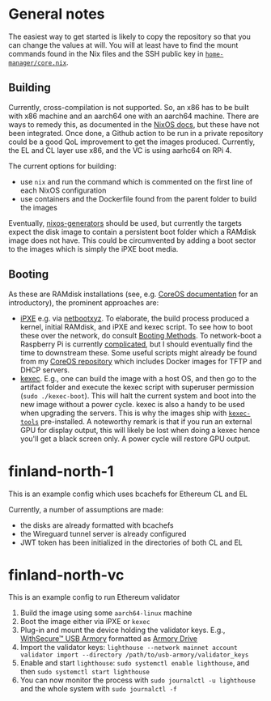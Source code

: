 # General notes

The easiest way to get started is likely to copy the repository so that you can change the values at will. You will at least have to find the mount commands found in the Nix files and the SSH public key in [`home-manager/core.nix`](https://github.com/jhvst/nix-config/blob/main/home-manager/core.nix).

## Building

Currently, cross-compilation is not supported. So, an x86 has to be built with x86 machine and an aarch64 one with an aarch64 machine. There are ways to remedy this, as documented in the [NixOS docs](https://nixos.org/guides/cross-compilation.html), but these have not been integrated. Once done, a Github action to be run in a private repository could be a good QoL improvement to get the images produced. Currently, the EL and CL layer use x86, and the VC is using aarhc64 on RPi 4.

The current options for building:
- use `nix` and run the command which is commented on the first line of each NixOS configuration
- use containers and the Dockerfile found from the parent folder to build the images

Eventually, [nixos-generators](https://github.com/nix-community/nixos-generators) should be used, but currently the targets expect the disk image to contain a persistent boot folder which a RAMdisk image does not have. This could be circumvented by adding a boot sector to the images which is simply the iPXE boot media.

## Booting

As these are RAMdisk installations (see, e.g. [CoreOS documentation](https://docs.fedoraproject.org/en-US/fedora-coreos/live-booting/) for an introductory), the prominent approaches are:
- [iPXE](https://ipxe.org) e.g. via [netbootxyz](https://netboot.xyz). To elaborate, the build process produced a kernel, initial RAMdisk, and iPXE and kexec script. To see how to boot these over the network, do consult [Booting Methods](https://netboot.xyz/docs/category/booting-methods). To network-boot a Raspberry Pi is currently [complicated](https://github.com/jhvst/jhvst.github.io/blob/main/ipxe-rpi4.md), but I should eventually find the time to downstream these. Some useful scripts might already be found from my [CoreOS repository](https://github.com/jhvst/stateless-fcos) which includes Docker images for TFTP and DHCP servers.
- [kexec](https://www.man7.org/linux/man-pages/man8/kexec.8.html). E.g., one can build the image with a host OS, and then go to the artifact folder and execute the kexec script with superuser permission (`sudo ./kexec-boot`). This will halt the current system and boot into the new image without a power cycle. kexec is also a handy to be used when upgrading the servers. This is why the images ship with [`kexec-tools`](https://projects.horms.net/projects/kexec/kexec-tools/) pre-installed. A noteworthy remark is that if you run an external GPU for display output, this will likely be lost when doing a kexec hence you'll get a black screen only. A power cycle will restore GPU output.

# finland-north-1

This is an example config which uses bcachefs for Ethereum CL and EL

Currently, a number of assumptions are made:
- the disks are already formatted with bcachefs
- the Wireguard tunnel server is already configured
- JWT token has been initialized in the directories of both CL and EL

# finland-north-vc

This is an example config to run Ethereum validator

1. Build the image using some `aarch64-linux` machine
2. Boot the image either via iPXE or `kexec`
3. Plug-in and mount the device holding the validator keys. E.g., [WithSecure™ USB Armory](https://www.withsecure.com/en/solutions/innovative-security-hardware/usb-armory) formatted as [Armory Drive](https://github.com/usbarmory/armory-drive/wiki)
4. Import the validator keys: `lighthouse --network mainnet account validator import --directory /path/to/usb-armory/validator_keys`
5. Enable and start `lighthouse`: `sudo systemctl enable lighthouse`, and then `sudo systemctl start lighthouse`
6. You can now monitor the process with `sudo journalctl -u lighthouse` and the whole system with `sudo journalctl -f`

